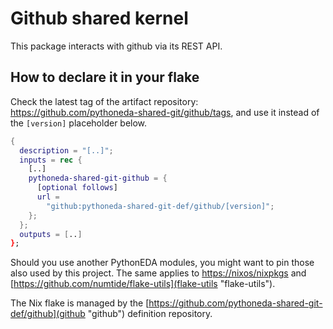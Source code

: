 # Github shared kernel

This package interacts with github via its REST API.

## How to declare it in your flake

Check the latest tag of the artifact repository: https://github.com/pythoneda-shared-git/github/tags, and use it instead of the `[version]` placeholder below.

```nix
{
  description = "[..]";
  inputs = rec {
    [..]
    pythoneda-shared-git-github = {
      [optional follows]
      url =
        "github:pythoneda-shared-git-def/github/[version]";
    };
  };
  outputs = [..]
};
```

Should you use another PythonEDA modules, you might want to pin those also used by this project. The same applies to [https://nixos/nixpkgs](nixpkgs "nixpkgs") and [https://github.com/numtide/flake-utils](flake-utils "flake-utils").

The Nix flake is managed by the [https://github.com/pythoneda-shared-git-def/github](github "github") definition repository.


